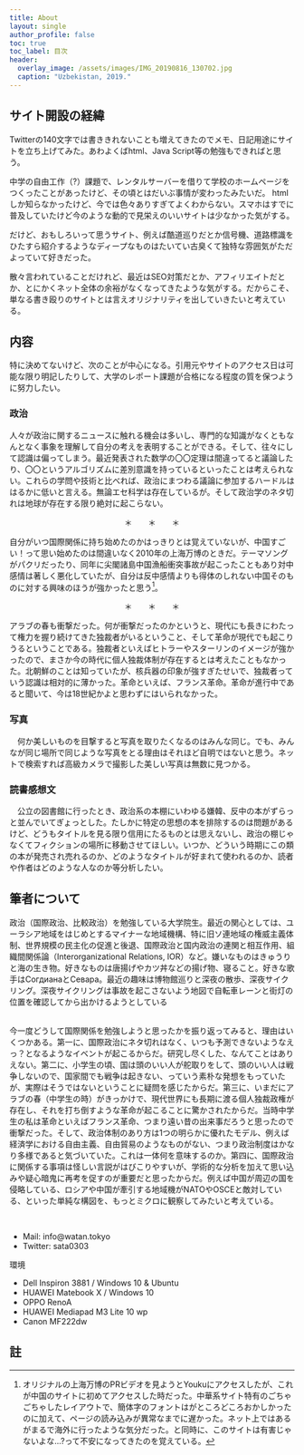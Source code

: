 ```yaml
---
title: About
layout: single
author_profile: false
toc: true
toc_label: 目次
header:
  overlay_image: /assets/images/IMG_20190816_130702.jpg
  caption: "Uzbekistan, 2019."
---
```


## サイト開設の経緯
Twitterの140文字では書ききれないことも増えてきたのでメモ、日記用途にサイトを立ち上げてみた。あわよくばhtml、Java Script等の勉強もできればと思う。

中学の自由工作（?）課題で、レンタルサーバーを借りて学校のホームページをつくったことがあったけど、その頃とはだいぶ事情が変わったみたいだ。
htmlしか知らなかったけど、今では色々ありすぎてよくわからない。スマホはすでに普及していたけど今のような動的で見栄えのいいサイトは少なかった気がする。

だけど、おもしろいって思うサイト、例えば酷道巡りだとか信号機、道路標識をひたすら紹介するようなディープなものはたいてい古臭くて独特な雰囲気がただよっていて好きだった。

散々言われていることだけれど、最近はSEO対策だとか、アフィリエイトだとか、とにかくネット全体の余裕がなくなってきたような気がする。だからこそ、単なる書き殴りのサイトとは言えオリジナリティを出していきたいと考えている。

## 内容
特に決めてないけど、次のことが中心になる。引用元やサイトのアクセス日は可能な限り明記したりして、大学のレポート課題が合格になる程度の質を保つように努力したい。

### 政治
人々が政治に関するニュースに触れる機会は多いし、専門的な知識がなくともなんとなく事象を理解して自分の考えを表明することができる。そして、往々にして認識は偏ってしまう。最近発表された数学の〇〇定理は間違ってると議論したり、〇〇というアルゴリズムに差別意識を持っているといったことは考えられない。これらの学問や技術と比べれば、政治にまつわる議論に参加するハードルははるかに低いと言える。無論エセ科学は存在しているが。そして政治学のネタ切れは地球が存在する限り絶対に起こらない。

<center>＊　　＊　　＊</center>


自分がいつ国際関係に持ち始めたのかはっきりとは覚えていないが、中国すごい！って思い始めたのは間違いなく2010年の上海万博のときだ。テーマソングがパクリだったり、同年に尖閣諸島中国漁船衝突事故が起こったこともあり対中感情は著しく悪化していたが、自分は反中感情よりも得体のしれない中国そのものに対する興味のほうが強かったと思う[^1]。

<center>＊　　＊　　＊</center>

アラブの春も衝撃だった。何が衝撃だったのかというと、現代にも長きにわたって権力を握り続けてきた独裁者がいるということ、そして革命が現代でも起こりうるということである。独裁者といえばヒトラーやスターリンのイメージが強かったので、まさか今の時代に個人独裁体制が存在するとは考えたこともなかった。北朝鮮のことは知っていたが、核兵器の印象が強すぎたせいで、独裁者っていう認識は相対的に薄かった。革命といえば、フランス革命。革命が進行中であると聞いて、今は18世紀かよと思わずにはいられなかった。

### 写真
　何か美しいものを目撃すると写真を取りたくなるのはみんな同じ。でも、みんなが同じ場所で同じような写真をとる理由はそれほど自明ではないと思う。ネットで検索すれば高級カメラで撮影した美しい写真は無数に見つかる。

### 読書感想文
　公立の図書館に行ったとき、政治系の本棚にいわゆる嫌韓、反中の本がずらっと並んでいてぎょっとした。たしかに特定の思想の本を排除するのは問題があるけど、どうもタイトルを見る限り信用にたるものとは思えないし、政治の棚じゃなくてフィクションの場所に移動させてほしい。いつか、どういう時期にこの類の本が発売され売れるのか、どのようなタイトルが好まれて使われるのか、読者や作者はどのような人なのか等分析したい。

## 筆者について
政治（国際政治、比較政治）を勉強している大学院生。最近の関心としては、ユーラシア地域をはじめとするマイナーな地域機構、特に旧ソ連地域の権威主義体制、世界規模の民主化の促進と後退、国際政治と国内政治の連関と相互作用、組織間関係論（Interorganizational Relations, IOR）など。嫌いなものはきゅうりと海の生き物。好きなものは唐揚げやカツ丼などの揚げ物、寝ること。好きな歌手はСогдианаとСевара。最近の趣味は博物館巡りと深夜の散歩、深夜サイクリング。深夜サイクリングは事故を起こさないよう地図で自転車レーンと街灯の位置を確認してから出かけるようとしている<br><br>

今一度どうして国際関係を勉強しようと思ったかを振り返ってみると、理由はいくつかある。第一に、国際政治にネタ切れはなく、いつも予測できないようなえっ？となるようなイベントが起こるからだ。研究し尽くした、なんてことはありえない。第二に、小学生の頃、国は頭のいい人が舵取りをして、頭のいい人は戦争しないので、国家間でも戦争は起きない、っていう素朴な発想をもっていたが、実際はそうではないということに疑問を感じたからだ。第三に、いまだにアラブの春（中学生の時）がきっかけで、現代世界にも長期に渡る個人独裁政権が存在し、それを打ち倒すような革命が起こることに驚かされたからだ。当時中学生の私は革命といえばフランス革命、つまり遠い昔の出来事だろうと思ったので衝撃だった。そして、政治体制のあり方は1つの明らかに優れたモデル、例えば経済学における自由主義、自由貿易のようなものがない、つまり政治制度はかなり多様であると気づいていた。これは一体何を意味するのか。第四に、国際政治に関係する事項は怪しい言説がはびこりやすいが、学術的な分析を加えて思い込みや疑心暗鬼に再考を促すのが重要だと思ったからだ。例えば中国が周辺の国を侵略している、ロシアや中国が牽引する地域機がNATOやOSCEと敵対している、といった単純な構図を、もっとミクロに観察してみたいと考えている。



<i class="far fa-address-card"></i> <br>
<ul>
<li> Mail: info@watan.tokyo</li>
<li> Twitter: sata0303</li>
</ul>

<i class="fas fa-laptop-house"></i> 環境<br>
<ul>
<li>Dell Inspiron 3881 / Windows 10 & Ubuntu </li>
<li>HUAWEI Matebook X / Windows 10 </li>
<li>OPPO RenoA  </li>
<li>HUAWEI Mediapad M3 Lite 10 wp</li>
<li>Canon MF222dw</li>
</ul>

## 註
[^1]: オリジナルの上海万博のPRビデオを見ようとYoukuにアクセスしたが、これが中国のサイトに初めてアクセスした時だった。中華系サイト特有のごちゃごちゃしたレイアウトで、簡体字のフォントはがところどころおかしかったのに加えて、ページの読み込みが異常なまでに遅かった。ネット上ではあるがまるで海外に行ったような気分だった。と同時に、このサイトは有害じゃないよな...?って不安になってきたのを覚えている。
